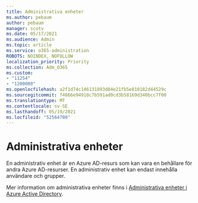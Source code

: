 ```yaml
---
title: Administrativa enheter
ms.author: pebaum
author: pebaum
manager: scotv
ms.date: 05/17/2021
ms.audience: Admin
ms.topic: article
ms.service: o365-administration
ROBOTS: NOINDEX, NOFOLLOW
localization_priority: Priority
ms.collection: Adm_O365
ms.custom:
- "11254"
- "1200008"
ms.openlocfilehash: a2f1d74c146131893d84e21fb5e810182d44529c
ms.sourcegitcommit: f4866e94918c7b591ad0cd3b58169d340bcc7f00
ms.translationtype: MT
ms.contentlocale: sv-SE
ms.lasthandoff: 05/19/2021
ms.locfileid: "52564700"
---
```

# <a name="administrative-units"></a>Administrativa enheter

En administrativ enhet är en Azure AD-resurs som kan vara en behållare för andra Azure AD-resurser. En administrativ enhet kan endast innehålla användare och grupper.

Mer information om administrativa enheter finns i [Administrativa enheter i Azure Active Directory](/azure/active-directory/roles/administrative-units).